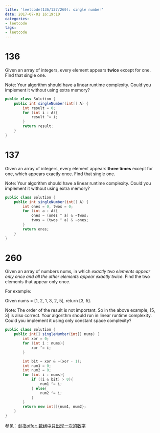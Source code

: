 ```yaml
---
title: 'leetcode(136/137/260): single number'
date: 2017-07-01 16:19:10
categories:
- leetcode
tags:
- leetcode
---
```


# 136
Given an array of integers, every element appears **twice** except for one. Find that single one.

Note:
Your algorithm should have a linear runtime complexity. Could you implement it without using extra memory?

```java
public class Solution {
    public int singleNumber(int[] A) {
        int result = 0;
        for (int i : A){
            result ^= i;
        }
        return result;
    }
}
```

# 137
Given an array of integers, every element appears **three times** except for one, which appears exactly once. Find that single one.

Note:
Your algorithm should have a linear runtime complexity. Could you implement it without using extra memory?

```java
public class Solution {
    public int singleNumber(int[] A) {
        int ones = 0, twos = 0;
        for (int a : A){
            ones = (ones ^ a) & ~twos;
            twos = (twos ^ a) & ~ones;
        }
        return ones;
    }
}
```

# 260
Given an array of numbers nums, in which *exactly two elements appear only once and all the other elements appear exactly twice*. Find the two elements that appear only once.

For example:

Given nums = [1, 2, 1, 3, 2, 5], return [3, 5].

Note:
The order of the result is not important. So in the above example, [5, 3] is also correct.
Your algorithm should run in linear runtime complexity. Could you implement it using only constant space complexity?

```java
public class Solution {
    public int[] singleNumber(int[] nums) {
        int xor = 0;
        for (int i : nums){
            xor ^= i;
        }

        int bit = xor & ~(xor - 1);
        int num1 = 0;
        int num2 = 0;
        for (int i : nums){
            if ((i & bit) > 0){
                num1 ^= i;
            } else{
                num2 ^= i;
            }
        }
        return new int[]{num1, num2};
    }
}
```
参见：[剑指offer: 数组中只出现一次的数字](https://rogerfang.github.io/2017/02/07/SwordPointToOffer-40-%E6%95%B0%E7%BB%84%E4%B8%AD%E5%8F%AA%E5%87%BA%E7%8E%B0%E4%B8%80%E6%AC%A1%E7%9A%84%E6%95%B0%E5%AD%97/)